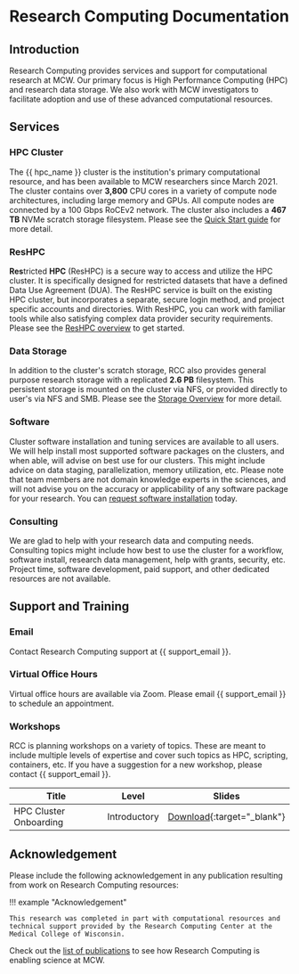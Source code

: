 # Research Computing Documentation

## Introduction

Research Computing provides services and support for computational research at MCW. Our primary focus is High Performance Computing (HPC) and research data storage. We also work with MCW investigators to facilitate adoption and use of these advanced computational resources.

## Services

### HPC Cluster

The {{ hpc_name }} cluster is the institution's primary computational resource, and has been available to MCW researchers since March 2021. The cluster contains over **3,800** CPU cores in a variety of compute node architectures, including large memory and GPUs. All compute nodes are connected by a 100 Gbps RoCEv2 network. The cluster also includes a **467 TB** NVMe scratch storage filesystem. Please see the [Quick Start guide](cluster/quickstart.md) for more detail.

### ResHPC

**Res**tricted **HPC** (ResHPC) is a secure way to access and utilize the HPC cluster. It is specifically designed for restricted datasets that have a defined Data Use Agreement (DUA). The ResHPC service is built on the existing HPC cluster, but incorporates a separate, secure login method, and project specific accounts and directories. With ResHPC, you can work with familiar tools while also satisfying complex data provider security requirements. Please see the [ResHPC overview](secure-computing/reshpc.md) to get started.

### Data Storage

In addition to the cluster's scratch storage, RCC also provides general purpose research storage with a replicated **2.6 PB** filesystem. This persistent storage is mounted on the cluster via NFS, or provided directly to user's via NFS and SMB. Please see the [Storage Overview](storage/rcc-storage.md) for more detail.

### Software

Cluster software installation and tuning services are available to all users. We will help install most supported software packages on the clusters, and when able, will advise on best use for our clusters. This might include advice on data staging, parallelization, memory utilization, etc. Please note that team members are not domain knowledge experts in the sciences, and will not advise you on the accuracy or applicability of any software package for your research. You can [request software installation](software/module-request.md) today.

### Consulting

We are glad to help with your research data and computing needs. Consulting topics might include how best to use the cluster for a workflow, software install, research data management, help with grants, security, etc. Project time, software development, paid support, and other dedicated resources are not available.

## Support and Training

### Email

Contact Research Computing support at {{ support_email }}.

### Virtual Office Hours

Virtual office hours are available via Zoom. Please email {{ support_email }} to schedule an appointment.

### Workshops

RCC is planning workshops on a variety of topics. These are meant to include multiple levels of expertise and cover such topics as HPC, scripting, containers, etc. If you have a suggestion for a new workshop, please contact {{ support_email }}.

| Title | Level | Slides |
| ----- | ----- | ------ |
| HPC Cluster Onboarding | Introductory | [Download](_static/files/HPC_Cluster_Onboarding_2025.pdf){:target="_blank"} |

## Acknowledgement

Please include the following acknowledgement in any publication resulting from work on Research Computing resources:

!!! example "Acknowledgement"

    This research was completed in part with computational resources and 
    technical support provided by the Research Computing Center at the 
    Medical College of Wisconsin.

Check out the [list of publications](pubs.md) to see how Research Computing is enabling science at MCW.
